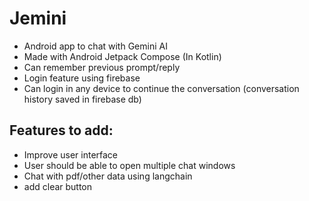 # Jemini
- Android app to chat with Gemini AI
- Made with Android Jetpack Compose (In Kotlin)
- Can remember previous prompt/reply
- Login feature using firebase
- Can login in any device to continue the conversation (conversation history saved in firebase db)

## Features to add:
- Improve user interface
- User should be able to open multiple chat windows
- Chat with pdf/other data using langchain
- add clear button
